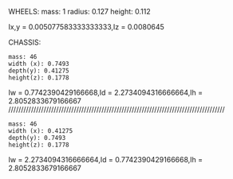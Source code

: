 WHEELS:
    mass: 1
    radius: 0.127
    height: 0.112

Ix,y = 0.005077583333333333,Iz = 0.0080645


CHASSIS:


    mass: 46
    width (x): 0.7493
    depth(y): 0.41275
    height(z): 0.1778

Iw = 0.7742390429166668,Id = 2.2734094316666664,Ih = 2.8052833679166667
//////////////////////////////////////////////////////////////////////////////////////


    mass: 46
    width (x): 0.41275
    depth(y): 0.7493
    height(z): 0.1778

Iw = 2.2734094316666664,Id = 0.7742390429166668,Ih = 2.8052833679166667